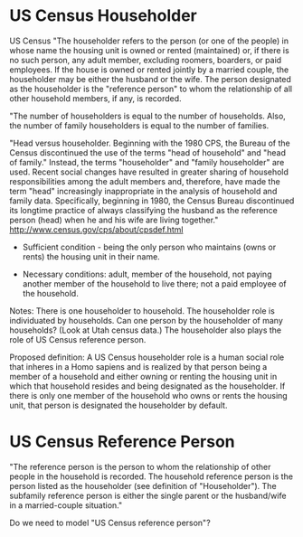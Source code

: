 # US Census Householder 

US Census
"The householder refers to the person (or one of the people) in whose name the housing unit is owned or rented (maintained) or, if there is no such person, any adult member, excluding roomers, boarders, or paid employees. If the house is owned or rented jointly by a married couple, the householder may be either the husband or the wife. The person designated as the householder is the "reference person" to whom the relationship of all other household members, if any, is recorded.

"The number of householders is equal to the number of households. Also, the number of family householders is equal to the number of families.

"Head versus householder. Beginning with the 1980 CPS, the Bureau of the Census discontinued the use of the terms "head of household" and "head of family." Instead, the terms "householder" and "family householder" are used. Recent social changes have resulted in greater sharing of household responsibilities among the adult members and, therefore, have made the term "head" increasingly inappropriate in the analysis of household and family data. Specifically, beginning in 1980, the Census Bureau discontinued its longtime practice of always classifying the husband as the reference person (head) when he and his wife are living together."
http://www.census.gov/cps/about/cpsdef.html

* Sufficient condition - being the only person who maintains (owns or rents) the housing unit in their name.

* Necessary conditions: adult, member of the household, not paying another member of the household to live there; not a paid employee of the household.

Notes: There is one householder to household.  The householder role is individuated by households.  Can one person by the householder of many households?  (Look at Utah census data.) The householder also plays the role of US Census reference person.

Proposed definition:
A US Census householder role is a human social role that inheres in a Homo sapiens and is realized by that person being a member of a household and either owning or renting the housing unit in which that household resides and being designated as the householder.  If there is only one member of the household who owns or rents the housing unit, that person is designated the householder by default.  

# US Census Reference Person

"The reference person is the person to whom the relationship of other people in the household is recorded. The household reference person is the person listed as the householder (see definition of "Householder"). The subfamily reference person is either the single parent or the husband/wife in a married-couple situation."

Do we need to model "US Census reference person"?